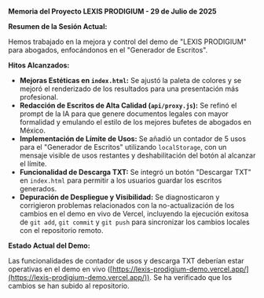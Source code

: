 **Memoria del Proyecto LEXIS PRODIGIUM - 29 de Julio de 2025**

**Resumen de la Sesión Actual:**

Hemos trabajado en la mejora y control del demo de "LEXIS PRODIGIUM" para abogados, enfocándonos en el "Generador de Escritos".

**Hitos Alcanzados:**

*   **Mejoras Estéticas en `index.html`:** Se ajustó la paleta de colores y se mejoró el renderizado de los resultados para una presentación más profesional.
*   **Redacción de Escritos de Alta Calidad (`api/proxy.js`):** Se refinó el prompt de la IA para que genere documentos legales con mayor formalidad y emulando el estilo de los mejores bufetes de abogados en México.
*   **Implementación de Límite de Usos:** Se añadió un contador de 5 usos para el "Generador de Escritos" utilizando `localStorage`, con un mensaje visible de usos restantes y deshabilitación del botón al alcanzar el límite.
*   **Funcionalidad de Descarga TXT:** Se integró un botón "Descargar TXT" en `index.html` para permitir a los usuarios guardar los escritos generados.
*   **Depuración de Despliegue y Visibilidad:** Se diagnosticaron y corrigieron problemas relacionados con la no-actualización de los cambios en el demo en vivo de Vercel, incluyendo la ejecución exitosa de `git add`, `git commit` y `git push` para sincronizar los cambios locales con el repositorio remoto.

**Estado Actual del Demo:**

Las funcionalidades de contador de usos y descarga TXT deberían estar operativas en el demo en vivo ([https://lexis-prodigium-demo.vercel.app/](https://lexis-prodigium-demo.vercel.app/)). Se ha verificado que los cambios se han subido al repositorio.